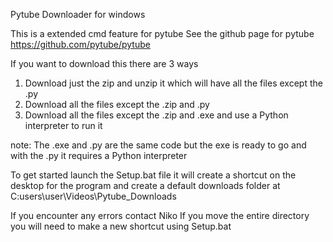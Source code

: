 Pytube Downloader for windows

This is a extended cmd feature for pytube
See the github page for pytube https://github.com/pytube/pytube

If you want to download this there are 3 ways
1. Download just the zip and unzip it which will have all the files except the .py
2. Download all the files except the .zip and .py
3. Download all the files except the .zip and .exe and use a Python interpreter to run it

note: The .exe and .py are the same code but the exe is ready to go and with the .py it requires a Python interpreter

To get started launch the Setup.bat file it will create a shortcut on the desktop for
the program and create a default downloads folder at C:users\user\Videos\Pytube_Downloads

If you encounter any errors contact Niko
If you move the entire directory you will need to make a new shortcut using Setup.bat
